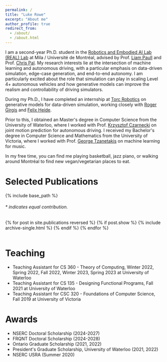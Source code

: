 ```yaml
---
permalink: /
title: "Luke Rowe"
excerpt: "About me"
author_profile: true
redirect_from: 
  - /about/
  - /about.html
---
```


I am a second-year Ph.D. student in the [Robotics and Embodied AI Lab (REAL) Lab](https://montrealrobotics.ca) at Mila / Université de Montréal, advised by Prof. [Liam Paull](https://liampaull.ca) and Prof. [Chris Pal](https://sites.google.com/view/christopher-pal). 
My research interests lie at the intersection of machine learning and autonomous driving, with a particular emphasis on data-driven simulation, edge-case generation, and end-to-end autonomy. I am particularly excited about the role that simulation can play in scaling Level 4+ autonomous vehicles and how generative models can improve the realism and controllability of driving simulators.

During my Ph.D., I have completed an internship at [Torc Robotics](https://torc.ai) on generative models for data-driven simulation, working closely with [Roger Girgis](https://www.linkedin.com/in/roger-girgis-a46b959b/?originalSubdomain=ca) and [Felix Heide](https://www.cs.princeton.edu/~fheide/). 


Prior to this, I obtained an Master's degree in Computer Science from the University of Waterloo, where I worked with Prof. [Krzysztof Czarnecki](https://uwaterloo.ca/electrical-computer-engineering/profile/k2czarne) on joint motion prediction for autonomous driving. I received my Bachelor's degree in Computer Science and Mathematics from the University of Victoria, where I worked with Prof. [George Tzanetakis](http://webhome.csc.uvic.ca/~gtzan/index.html) on machine learning for music.

In my free time, you can find me playing basketball, jazz piano, or walking around Montréal to find new vegan/vegetarian places to eat.

# Selected Publications 

{% include base_path %}

<h6>* indicates equal contribution. </h6>

<table style="width:100%;border:0px;border-spacing:0px;border-collapse:separate;margin-right:auto;margin-left:auto;">
<tbody>
  {% for post in site.publications reversed %}
    {% if post.show %}
      {% include archive-single.html %}
    {% endif %}
  {% endfor %}
</tbody>
</table>

# Teaching

* Teaching Assistant for CS 360 - Theory of Computing, Winter 2022, Spring 2022, Fall 2022, Winter 2023, Spring 2023 at University of Waterloo
* Teaching Assistant for CS 135 - Designing Functional Programs, Fall 2021 at University of Waterloo
* Teaching Assistant for CSC 320 - Foundations of Computer Science, Fall 2019 at University of Victoria

# Awards

* NSERC Doctoral Scholarship (2024-2027)
* FRQNT Doctoral Scholarship (2024-2028)
* Ontario Graduate Scholarship (2021, 2022)
* President's Graduate Scholarship, University of Waterloo  (2021, 2022)
* NSERC USRA (Summer 2020)
